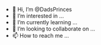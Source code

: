 - 👋 Hi, I’m @DadsPrinces
- 👀 I’m interested in ...
- 🌱 I’m currently learning ...
- 💞️ I’m looking to collaborate on ...
- 📫 How to reach me ...

<!---
DadsPrinces/DadsPrinces is a ✨ special ✨ repository because its `README.md` (this file) appears on your GitHub profile.
You can click the Preview link to take a look at your changes.
--->
